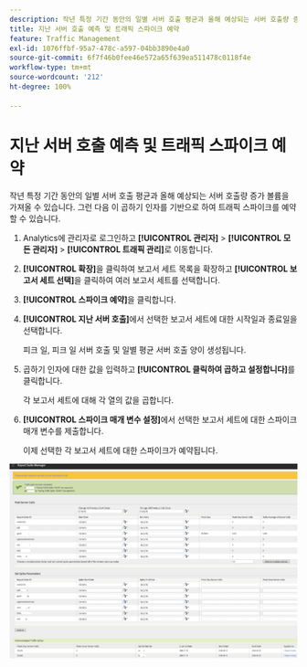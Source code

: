 ```yaml
---
description: 작년 특정 기간 동안의 일별 서버 호출 평균과 올해 예상되는 서버 호출량 증가 볼륨을 가져올 수 있습니다. 그런 다음 이 곱하기 인자를 기반으로 하여 트래픽 스파이크를 예약할 수 있습니다.
title: 지난 서버 호출 예측 및 트래픽 스파이크 예약
feature: Traffic Management
exl-id: 1076ffbf-95a7-478c-a597-04bb3890e4a0
source-git-commit: 6f7f46b0fee46e572a65f639ea511478c0118f4e
workflow-type: tm+mt
source-wordcount: '212'
ht-degree: 100%

---
```


# 지난 서버 호출 예측 및 트래픽 스파이크 예약

작년 특정 기간 동안의 일별 서버 호출 평균과 올해 예상되는 서버 호출량 증가 볼륨을 가져올 수 있습니다. 그런 다음 이 곱하기 인자를 기반으로 하여 트래픽 스파이크를 예약할 수 있습니다.

1. Analytics에 관리자로 로그인하고 **[!UICONTROL 관리자]** > **[!UICONTROL 모든 관리자]** > **[!UICONTROL 트래픽 관리]**&#x200B;로 이동합니다.

1. **[!UICONTROL 확장]**&#x200B;을 클릭하여 보고서 세트 목록을 확장하고 **[!UICONTROL 보고서 세트 선택]**&#x200B;을 클릭하여 여러 보고서 세트를 선택합니다.

1. **[!UICONTROL 스파이크 예약]**&#x200B;을 클릭합니다.
1. **[!UICONTROL 지난 서버 호출]**&#x200B;에서 선택한 보고서 세트에 대한 시작일과 종료일을 선택합니다.

   피크 일, 피크 일 서버 호출 및 일별 평균 서버 호출 양이 생성됩니다.

1. 곱하기 인자에 대한 값을 입력하고 **[!UICONTROL 클릭하여 곱하고 설정합니다]**&#x200B;를 클릭합니다.

   각 보고서 세트에 대해 각 열의 값을 곱합니다.

1. **[!UICONTROL 스파이크 매개 변수 설정]**&#x200B;에서 선택한 보고서 세트에 대한 스파이크 매개 변수를 제출합니다.

   이제 선택한 각 보고서 세트에 대한 스파이크가 예약됩니다.

![](/help/admin/admin/c-manage-report-suites/c-edit-report-suites/c-traffic-management/assets/past_server_calls.png)
